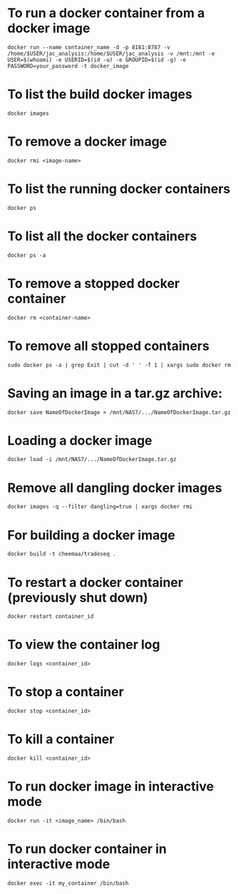# To run a docker container from a docker image
    docker run --name container_name -d -p 8181:8787 -v /home/$USER/jac_analysis:/home/$USER/jac_analysis -v /mnt:/mnt -e USER=$(whoami) -e USERID=$(id -u) -e GROUPID=$(id -g) -e PASSWORD=your_password -t docker_image

# To list the build docker images
    docker images
    
# To remove a docker image    
    docker rmi <image-name>
    
# To list the running docker containers
    docker ps
    
# To list all the docker containers
    docker ps -a

# To remove a stopped docker container
    docker rm <container-name>

# To remove all stopped containers
    sudo docker ps -a | grep Exit | cut -d ' ' -f 1 | xargs sudo docker rm

# Saving an image in a tar.gz archive:
    docker save NameOfDockerImage > /mnt/NAS7/.../NameOfDockerImage.tar.gz

# Loading a docker image
    docker load -i /mnt/NAS7/.../NameOfDockerImage.tar.gz
    
# Remove all dangling docker images
    docker images -q --filter dangling=true | xargs docker rmi
    
# For building a docker image
    docker build -t cheemaa/tradeseq .
    
# To restart a docker container (previously shut down)
    docker restart container_id

# To view the container log
    docker logs <container_id>

# To stop a container
    docker stop <container_id>

# To kill a container
    docker kill <container_id>
    
# To run docker image in interactive mode
    docker run -it <image_name> /bin/bash

# To run docker container in interactive mode
    docker exec -it my_container /bin/bash
